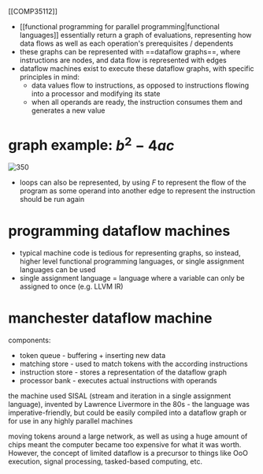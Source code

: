 [[COMP35112]]

- [[functional programming for parallel programming|functional languages]] essentially return a graph of evaluations, representing how data flows as well as each operation's prerequisites / dependents
- these graphs can be represented with ==dataflow graphs==, where instructions are nodes, and data flow is represented with edges
- dataflow machines exist to execute these dataflow graphs, with specific principles in mind:
	- data values flow to instructions, as opposed to instructions flowing into a processor and modifying its state
	- when all operands are ready, the instruction consumes them and generates a new value

# graph example: $b^2 - 4ac$

![350](https://i.imgur.com/hK8HzcV.png)

- loops can also be represented, by using $F$ to represent the flow of the program as some operand into another edge to represent the instruction should be run again

# programming dataflow machines

- typical machine code is tedious for representing graphs, so instead, higher level functional programming languages, or single assignment languages can be used
- single assignment language = language where a variable can only be assigned to once (e.g. LLVM IR)

# manchester dataflow machine

components:
- token queue - buffering + inserting new data
- matching store - used to match tokens with the according instructions
- instruction store - stores a representation of the dataflow graph
- processor bank - executes actual instructions with operands

the machine used SISAL (stream and iteration in a single assignment language), invented by Lawrence Livermore in the 80s - the language was imperative-friendly, but could be easily compiled into a dataflow graph or for use in any highly parallel machines

moving tokens around a large network, as well as using a huge amount of chips meant the computer became too expensive for what it was worth. However, the concept of limited dataflow is a precursor to things like OoO execution, signal processing, tasked-based computing, etc.

